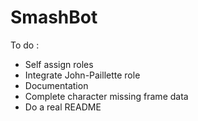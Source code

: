 # SmashBot

To do :

- Self assign roles
- Integrate John-Paillette role
- Documentation
- Complete character missing frame data
- Do a real README
